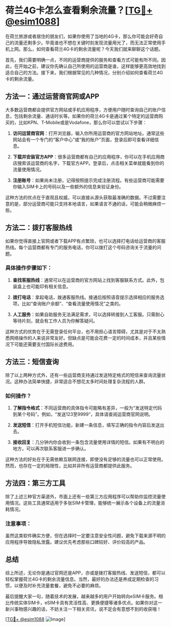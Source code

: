 # 荷兰4G卡怎么查看剩余流量？[[TG💪+ @esim1088](https://t.me/s/esim1088)]

在荷兰旅游或者居住的朋友们，如果你使用了当地的4G卡，那么你可能会好奇自己的流量还剩多少。毕竟谁也不想在关键时刻发现流量用光了，而无法正常使用手机上网。那么，如何查看荷兰4G卡的剩余流量呢？今天我们就来聊聊这个话题。

首先，我们需要明确一点，不同的运营商提供的服务和查看方式可能有所不同。因此，在开始之前，建议你先确认自己所使用的运营商是谁，这样能够更高效地找到适合自己的方法。接下来，我们根据常见的几种情况，分别介绍如何查看荷兰4G卡的剩余流量。

## 方法一：通过运营商官网或APP

大多数运营商都会提供官方网站或手机应用程序，方便用户随时查询自己的账户信息，包括剩余流量、通话时长等。如果你的荷兰4G卡是通过某个特定的运营商购买的，比如KPN、T-Mobile或是Vodafone，那么你可以尝试以下步骤：

1. **访问运营商官网**：打开浏览器，输入你所用运营商的官方网站地址。通常这些网站会有一个专门的“客户中心”或“我的账户”页面，登录后即可查看详细信息。
   
2. **下载并安装官方APP**：很多运营商都有自己的应用程序，你可以在手机应用商店搜索该运营商的名字，下载官方APP。登录后，点击相关菜单就能看到你的流量使用情况。

3. **注册账号**：如果尚未注册，记得按照提示完成注册流程。有些运营商可能需要你输入SIM卡上的号码以及一些额外的信息来验证身份。

这种方法的优点在于直观且权威，可以直接从源头获取最准确的数据。不过需要注意的是，部分运营商可能只支持本地语言，如果语言不通的话，可能会稍微麻烦一些。

## 方法二：拨打客服热线

如果你觉得直接上官网或者下载APP有点繁琐，也可以选择打电话给运营商的客服热线。每个运营商都有专门的服务电话，你可以拨打这个号码咨询关于流量的问题。

### 具体操作步骤如下：
1. **查找客服热线**：通常可以在运营商的官方网站上找到客服联系方式。此外，包装盒上也可能印有相关信息。
   
2. **拨打电话**：拿起电话，拨通客服热线。接通后按照语音提示选择相应的服务选项，比如“查询账户余额”、“查看流量使用情况”之类的。

3. **人工服务**：如果自助服务无法满足需求，可以选择转接到人工客服。只需耐心等待片刻，就会有工作人员为你解答疑问。

这种方式的优势在于无需登录任何平台，也不用担心语言障碍，尤其是对于不太熟悉网络操作的人来说非常友好。但缺点是可能会花费一定的时间成本，并且某些情况下可能还需要支付国际长途费用。

## 方法三：短信查询

除了以上两种方式外，还有一些运营商支持通过发送特定格式的短信来查询流量状况。这种办法简单快捷，非常适合不想花太多时间处理复杂流程的人群。

### 如何操作？
1. **了解指令格式**：不同运营商的具体指令可能略有差异，一般为“发送特定代码到某个号码”。例如，“发送123至9999”，具体请查阅运营商官网说明。

2. **发送短信**：打开手机短信功能，新建一条信息，填写正确的指令内容后发送出去。

3. **接收回复**：几分钟内你会收到一条包含流量使用详情的短信。如果有不明白的地方，可以再次联系客服进一步确认。

这种方法的好处在于无需依赖互联网连接，即使没有足够的流量也可以正常使用。然而，也存在一定的局限性，比如并非所有运营商都提供此服务。

## 方法四：第三方工具

除了上述三种官方渠道外，市面上还有一些第三方应用程序可以帮助你监控流量使用情况。这些工具通常适用于多张SIM卡管理，能够统一展示各个设备上的流量消耗情况。

### 注意事项：
虽然这类软件确实方便，但在选择时一定要注意安全性问题，避免下载来源不明的应用程序导致隐私泄露。建议优先考虑那些口碑较好、评价较高的产品。

## 总结

综上所述，无论你是通过官网还是APP，亦或是拨打客服热线、发送短信，都可以轻松掌握荷兰4G卡的剩余流量信息。当然，最好的办法还是养成定期检查的习惯，以便及时补充流量套餐，避免不必要的麻烦。

最后提醒大家一句，随着技术的发展，越来越多的用户开始转向eSIM卡服务。相比传统实体SIM卡，eSIM卡具有灵活性高、更换便捷等诸多优点。如果你对这一新兴事物感兴趣的话，不妨关注一下相关资讯，说不定会有意想不到的收获哦！

[[TG💪+ @esim1088](https://t.me/s/esim1088) ![Image](https://i.postimg.cc/4NQfJmqS/Snipaste-2025-05-13-00-14-12.png)]